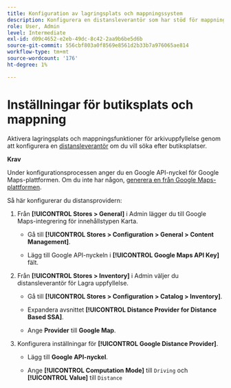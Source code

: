 ```yaml
---
title: Konfiguration av lagringsplats och mappningssystem
description: Konfigurera en distansleverantör som har stöd för mappning av lagringsplats i butikens gränssnitt. Butiksuppfyllelselösningarna kräver en distansleverantör för att möjliggöra butikssökning och andra mappnings- och schemaläggningsfunktioner för hela arbetsflödet.
role: User, Admin
level: Intermediate
exl-id: d09c4652-e2eb-49dc-8c42-2aa9b6be5d6b
source-git-commit: 556cbf803a0f8569e8561d2b33b7a976065ae814
workflow-type: tm+mt
source-wordcount: '176'
ht-degree: 1%

---
```


# Inställningar för butiksplats och mappning

Aktivera lagringsplats och mappningsfunktioner för arkivuppfyllelse genom att konfigurera en [distansleverantör](https://docs.magento.com/user-guide/catalog/inventory-configure-distance-priority.html) om du vill söka efter butiksplatser.

**Krav**

Under konfigurationsprocessen anger du en Google API-nyckel för Google Maps-plattformen. Om du inte har någon, [generera en från Google Maps-plattformen](https://docs.magento.com/user-guide/catalog/inventory-configure-distance-priority.html#configure-google-maps).

Så här konfigurerar du distansprovidern:

1. Från **[!UICONTROL Stores > General]** i Admin lägger du till Google Maps-integrering för innehållstypen Karta.

   - Gå till **[!UICONTROL Stores > Configuration  > General > Content Management]**.

   - Lägg till Google API-nyckeln i **[!UICONTROL Google Maps API Key]** fält.

1. Från **[!UICONTROL Stores > Inventory]** i Admin väljer du distansleverantör för Lagra uppfyllelse.

   - Gå till **[!UICONTROL Stores > Configuration > Catalog > Inventory]**.

   - Expandera avsnittet **[!UICONTROL Distance Provider for Distance Based SSA]**.

   - Ange **Provider** till **Google Map**.

1. Konfigurera inställningar för **[!UICONTROL Google Distance Provider]**.

   - Lägg till **Google API-nyckel**.

   - Ange **[!UICONTROL Computation Mode]** till `Driving` och **[!UICONTROL Value]** till `Distance`
